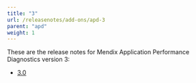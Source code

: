 ```yaml
---
title: "3"
url: /releasenotes/add-ons/apd-3
parent: "apd"
weight: 1
---
```


These are the release notes for Mendix Application Performance Diagnostics version 3:

* [3.0](apd-3.0)